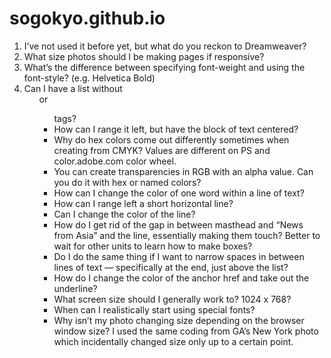 # sogokyo.github.io



1. I’ve not used it before yet, but what do you reckon to Dreamweaver?
2. What size photos should I be making pages if responsive?
3. What’s the difference between specifying font-weight and using the font-style? (e.g. Helvetica Bold)
4. Can I have a list without <ol> or <ul> tags?
5. How can I range it left, but have the block of text centered?
6. Why do hex colors come out differently sometimes when creating from CMYK? Values are different on PS and color.adobe.com color wheel. 
7. You can create transparencies in RGB with an alpha value. Can you do it with hex or named colors?
8. How can I change the color of one word within a line of text?
9. How can I range left a short horizontal line?
10. Can I change the color of the line? 
11. How do I get rid of the gap in between masthead and “News from Asia” and the line, essentially making them touch? Better to wait for other units to learn how to make boxes?
12. Do I do the same thing if I want to narrow spaces in between lines of text — specifically at the end, just above the list?
13. How do I change the color of the anchor href and take out the underline?
14. What screen size should I generally work to? 1024 x 768?
15. When can I realistically start using special fonts?
16. Why isn’t my photo changing size depending on the browser window size? I used the same coding from GA’s New York photo which incidentally changed size only up to a certain point.
